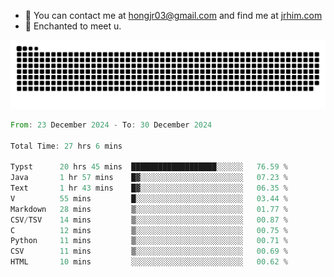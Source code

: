 - 📧 You can contact me at hongjr03@gmail.com and find me at [jrhim.com](https://jrhim.com/)
- 💜 Enchanted to meet u.

![snake_animation](https://raw.githubusercontent.com/hongjr03/hongjr03/output/github-contribution-grid-snake.svg)

<!--START_SECTION:waka-->

```rust
From: 23 December 2024 - To: 30 December 2024

Total Time: 27 hrs 6 mins

Typst      20 hrs 45 mins  ███████████████████░░░░░░   76.59 %
Java       1 hr 57 mins    █▓░░░░░░░░░░░░░░░░░░░░░░░   07.23 %
Text       1 hr 43 mins    █▓░░░░░░░░░░░░░░░░░░░░░░░   06.35 %
V          55 mins         █░░░░░░░░░░░░░░░░░░░░░░░░   03.44 %
Markdown   28 mins         ▒░░░░░░░░░░░░░░░░░░░░░░░░   01.77 %
CSV/TSV    14 mins         ▒░░░░░░░░░░░░░░░░░░░░░░░░   00.87 %
C          12 mins         ▒░░░░░░░░░░░░░░░░░░░░░░░░   00.75 %
Python     11 mins         ▒░░░░░░░░░░░░░░░░░░░░░░░░   00.71 %
CSV        11 mins         ▒░░░░░░░░░░░░░░░░░░░░░░░░   00.69 %
HTML       10 mins         ░░░░░░░░░░░░░░░░░░░░░░░░░   00.62 %
```

<!--END_SECTION:waka-->
